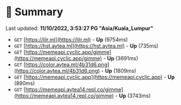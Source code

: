 # 📖 Summary
Last updated: **11/10/2022, 3:53:27 PG "Asia/Kuala_Lumpur"**

- `GET` [https://lilr.ml](https://lilr.ml) - **Up** (9754ms)
- `GET` [https://hst.aytea.ml](https://hst.aytea.ml) - **Up** (735ms)
- `GET` [https://memeapi.cyclic.app/gimme](https://memeapi.cyclic.app/gimme) - **Up** (3691ms)
- `GET` [https://color.aytea.ml/4b31d6.png](https://color.aytea.ml/4b31d6.png) - **Up** (1809ms)
- `GET` [https://memeapi.cyclic.app](https://memeapi.cyclic.app) - **Up** (890ms)
- `GET` [https://memeapi.aytea14.repl.co/gimme](https://memeapi.aytea14.repl.co/gimme) - **Up** (3743ms)
